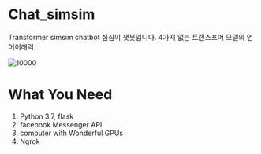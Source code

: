 # Chat_simsim
Transformer simsim chatbot
심심이 챗봇입니다. 4가지 없는 트랜스포머 모델의 언어이해력.

![10000](https://user-images.githubusercontent.com/36034521/69293797-4e116780-0c4d-11ea-975d-f89110a95a42.gif)


# What You Need
1. Python 3.7, flask
2. facebook Messenger API
3. computer with Wonderful GPUs
4. Ngrok
